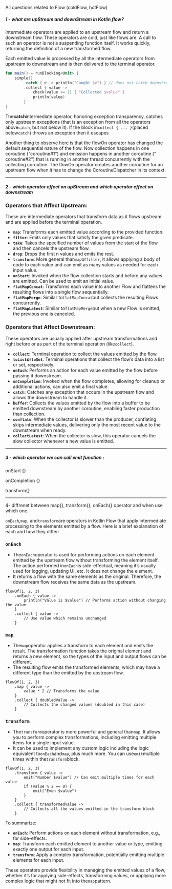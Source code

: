 All questions related to Flow (coldFlow, hotFlow)

##### 1 - what are upStream and downStream in Kotlin flow?

Intermediate operators are applied to an upstream flow and return a
downstream flow. These operators are cold, just like flows are. A call to
such an operator is not a suspending function itself. It works quickly,
returning the definition of a new transformed flow.

Each emitted value is processed by all the intermediate operators from
upstream to downstream and is then delivered to the terminal operator.

```kt
fun main() = runBlocking<Unit> {
    simple()
        .catch { e -> println("Caught $e") } // does not catch downstream exceptions
        .collect { value ->
            check(value <= 1) { "Collected $value" }
            println(value)
        }
}  
```

The**catch**intermediate operator, honoring exception transparency,
catches only upstream exceptions (that is an exception from all the
operators above`catch`, but not below it). If the block
in`collect { ... }`(placed below`catch`) throws an exception then it
escapes

Another thing to observe here is that the flowOn operator has changed the
default sequential nature of the flow. Now collection happens in one
coroutine ("coroutine#1") and emission happens in another coroutine ("
coroutine#2") that is running in another thread concurrently with the
collecting coroutine. The flowOn operator creates another coroutine for an
upstream flow when it has to change the CoroutineDispatcher in its
context.

---

##### 2 - which operator effect on upStream and which operator effect on downstream

### Operators that Affect Upstream:

These are intermediate operators that transform data as it flows upstream
and are applied before the terminal operation.

- **`map`**: Transforms each emitted value according to the provided
  function.
- **`filter`**: Emits only values that satisfy the given predicate.
- **`take`**: Takes the specified number of values from the start of the
  flow and then cancels the upstream flow.
- **`drop`**: Drops the first n values and emits the rest.
- **`transform`**: More general than`map`or`filter`, it allows applying a
  body of code to each value and can emit as many values as needed for
  each input value.
- **`onStart`**: Invoked when the flow collection starts and before any
  values are emitted. Can be used to emit an initial value.
- **`flatMapConcat`**: Transforms each value into another Flow and
  flattens the resulting flows into a single flow sequentially.
- **`flatMapMerge`**: Similar to`flatMapConcat`but collects the resulting
  Flows concurrently.
- **`flatMapLatest`**: Similar to`flatMapMerge`but when a new Flow is
  emitted, the previous one is canceled.

### Operators that Affect Downstream:

These operators are usually applied after upstream transformations and
right before or as part of the terminal operation (like`collect`).

- **`collect`**: Terminal operation to collect the values emitted by the
  flow.
- **`toList`**or**`toSet`**: Terminal operations that collect the flow’s
  data into a list or set, respectively.
- **`onEach`**: Performs an action for each value emitted by the flow
  before passing it downstream.
- **`onCompletion`**: Invoked when the flow completes, allowing for
  cleanup or additional actions, can also emit a final value.
- **`catch`**: Catches any exception that occurs in the upstream flow and
  allows the downstream to handle it.
- **`buffer`**: Collects the values emitted by the flow into a buffer to
  be emitted downstream by another coroutine, enabling faster production
  than collection.
- **`conflate`**: When the collector is slower than the producer,
  conflating skips intermediate values, delivering only the most recent
  value to the downstream when ready.
- **`collectLatest`**: When the collector is slow, this operator cancels
  the slow collector whenever a new value is emitted.

---

##### 3 - which operator we can call emit function :

onStart {}

onCompletion {}

transform{}

---

4- diffrenet between map{}, transform{}, onEach{} operator and when use
which one.

`onEach`,`map`, and`transform`are operators in Kotlin Flow that apply
intermediate processing to the elements emitted by a flow. Here is a brief
explanation of each and how they differ:

### `onEach`

- The`onEach`operator is used for performing actions on each element
  emitted by the upstream flow without transforming the element itself.
  The action performed in`onEach`is side-effectual, meaning it’s usually
  used for logging, updating UI, etc. It does not change the element.
- It returns a flow with the same elements as the original. Therefore, the
  downstream flow receives the same data as the upstream.

```
flowOf(1, 2, 3)
    .onEach { value ->
        println("Value is $value") // Performs action without changing the value
    }
    .collect { value ->
        // Use value which remains unchanged
    }
```

### `map`

- The`map`operator applies a transform to each element and emits the
  result. The transformation function takes the original element and
  returns a new element, so the types of the input and output flows can be
  different.
- The resulting flow emits the transformed elements, which may have a
  different type than the emitted by the upstream flow.

```
flowOf(1, 2, 3)
    .map { value ->
        value * 2 // Transforms the value
    }
    .collect { doubledValue ->
        // Collects the changed values (doubled in this case)
    }
```

### `transform`

- The`transform`operator is more powerful and general than`map`. It allows
  you to perform complex transformations, including emitting multiple
  items for a single input value.
- It can be used to implement any custom logic including the logic
  equivalent to`onEach`and`map`, plus much more. You can use`emit`multiple
  times within the`transform`block.

```
flowOf(1, 2, 3)
    .transform { value ->
        emit("Number $value") // Can emit multiple times for each value
        if (value % 2 == 0) {
            emit("Even $value")
        }
    }
    .collect { transformedValue ->
        // Collects all the values emitted in the transform block
    }
```

To summarize:

- **`onEach`**: Perform actions on each element without transformation,
  e.g., for side-effects.
- **`map`**: Transform each emitted element to another value or type,
  emitting exactly one output for each input.
- **`transform`**: Apply a complex transformation, potentially emitting
  multiple elements for each input.

These operators provide flexibility in managing the emitted values of a
flow, whether it’s for applying side-effects, transforming values, or
applying more complex logic that might not fit into the`map`pattern.
